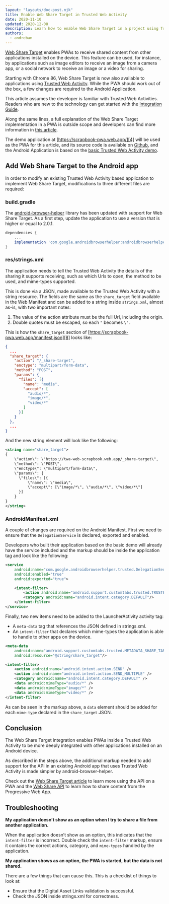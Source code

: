 ```yaml
---
layout: "layouts/doc-post.njk"
title: Enable Web Share Target in Trusted Web Activity
date: 2020-11-10
updated: 2020-12-08
description: Learn how to enable Web Share Target in a project using Trusted Web Activity.
authors:
  - andreban
---
```


[Web Share Target][1] enables PWAs to receive shared content from other applications installed on
the device. This feature can be used, for instance,  by applications such as image editors to
receive an image from a camera app, or a social network to receive an image or a video for sharing.

Starting with Chrome 86, Web Share Target is now also available to applications using
[Trusted Web Activity][2]. While the PWA should work out of the box, a few changes are required to
the Android Application.

This article assumes the developer is familiar with Trusted Web Activities. Readers who are new to
the technology can get started with the [Integration Guide][3].

Along the same lines, a full explanation of the Web Share Target implementation in a PWA is outside
scope and developers can find more information in [this article][1].

The demo application at [https://scrapbook-pwa.web.app/][4] will be used as the PWA for this
article, and its source code is available on [Github][5], and the Android Application is based on
the [basic Trusted Web Activity demo][6].

## Add Web Share Target to the Android app

In order to modify an existing Trusted Web Activity based application to implement Web Share
Target, modifications to three different files are required:

### build.gradle

The [android-browser-helper][7] library has been updated with support for Web Share Target. As a
first step, update the application to use a version that is higher or equal to 2.0.1.

```groovy
dependencies {
    ...
    implementation 'com.google.androidbrowserhelper:androidbrowserhelper:2.1.0'
}
```

### res/strings.xml

The application needs to tell the Trusted Web Activity the details of the sharing it supports
receiving, such as which Urls to open, the method to be used, and mime-types supported.

This is done via a JSON, made available to the Trusted Web Activity with a string resource. The
fields are the same as the `share_target` field available in the Web Manifest and can be added to
a string inside `strings.xml`, almost as-is, with two important notes:

1. The value of the action attribute must be the full Url, including the origin.
2. Double quotes must be escaped, so each `"` becomes `\"`.

This is how the `share_target` section of [https://scrapbook-pwa.web.app/manifest.json][8] looks
like:

```json
{
  ...
  "share_target": {
    "action": "/_share-target",
    "enctype": "multipart/form-data",
    "method": "POST",
    "params": {
      "files": [{
        "name": "media",
        "accept": [
          "audio/*",
          "image/*",
          "video/*"
        ]
      }]
    }
  },
  ...
}
```

And the new string element will look like the following:

```xml
<string name="share_target">
{
    \"action\": \"https://twa-web-scrapbook.web.app/_share-target\",
    \"method\": \"POST\",
    \"enctype\": \"multipart/form-data\",
    \"params\": {
      \"files\": [{
          \"name\": \"media\",
          \"accept\": [\"image/*\", \"audio/*\", \"video/*\"]
      }]
    }
}
</string>
```

### AndroidManifest.xml

A couple of changes are required on the Android Manifest. First we need to ensure that the
`DelegationService` is declared, exported and enabled.

Developers who built their application based on the basic demo will already have the service
included and the markup should be inside the application tag and look like the following:

```xml
<service
    android:name="com.google.androidbrowserhelper.trusted.DelegationService"
    android:enabled="true"
    android:exported="true">

    <intent-filter>
        <action android:name="android.support.customtabs.trusted.TRUSTED_WEB_ACTIVITY_SERVICE"/>
        <category android:name="android.intent.category.DEFAULT"/>
    </intent-filter>
</service>
```

Finally, two new items need to be added to the LauncherActivity activity tag:
 - A `meta-data` tag that references the JSON defined in strings.xml.
 - An `intent-filter` that declares which mime-types the application is able to handle to other
apps on the device.

```xml
<meta-data
    android:name="android.support.customtabs.trusted.METADATA_SHARE_TARGET"
    android:resource="@string/share_target"/>

<intent-filter>
    <action android:name="android.intent.action.SEND" />
    <action android:name="android.intent.action.SEND_MULTIPLE" />
    <category android:name="android.intent.category.DEFAULT" />
    <data android:mimeType="audio/*" />
    <data android:mimeType="image/*" />
    <data android:mimeType="video/*" />
</intent-filter>
```
As can be seen in the markup above, a `data` element should be added for each `mime-type` declared
in the `share_target` JSON.

## Conclusion

The Web Share Target integration enables PWAs inside a Trusted Web Activity to be more deeply
integrated with other applications installed on an Android device.

As described in the steps above, the additional markup needed to add support for the API in an
existing Android app that uses Trusted Web Activity is made simpler by android-browser-helper.

Check out the [Web Share Target article][1] to learn more using the API on a PWA and the
[Web Share API][9] to learn how to share content from the Progressive Web App.

## Troubleshooting

**My application doesn’t show as an option when I try to share a file from another application.**

When the application doesn’t show as an option, this indicates that the `intent-filter` is
incorrect. Double check the `intent-filter` markup, ensure it contains the correct actions,
category, and `mime-types` handled by the application.

**My application shows as an option, the PWA is started, but the data is not shared.**

There are a few things that can cause this. This is a checklist of things to look at:

 - Ensure that the Digital Asset Links validation is successful.
 - Check the JSON inside strings.xml for correctness.

[1]: https://web.dev/web-share-target/
[2]: /docs/android/trusted-web-activity/
[3]: /docs/android/trusted-web-activity/integration-guide
[4]: https://scrapbook-pwa.web.app/
[5]: https://github.com/GoogleChrome/samples/tree/gh-pages/web-share
[6]: https://github.com/GoogleChrome/android-browser-helper/tree/master/demos/twa-basic
[7]: https://github.com/GoogleChrome/android-browser-helper
[8]: https://scrapbook-pwa.web.app/manifest.json
[9]: https://web.dev/web-share/
